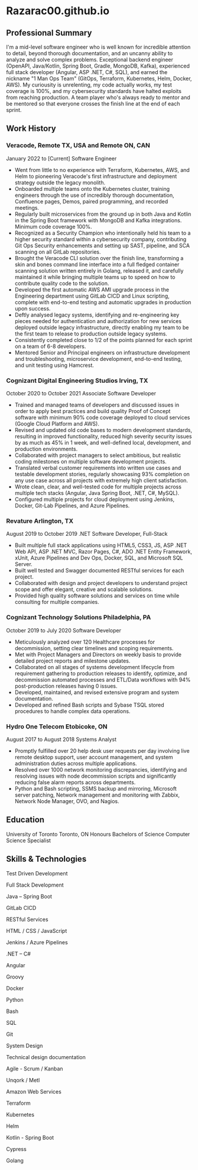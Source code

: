 # Razarac00.github.io

## Professional Summary

I'm a mid-level software engineer who is well known for incredible attention to detail, beyond thorough documentation, and an uncanny ability to analyze and solve complex problems. Exceptional backend engineer (OpenAPI, Java/Kotlin, Spring Boot, Gradle, MongoDB, Kafka), experienced full stack developer (Angular, ASP .NET, C#, SQL), and earned the nickname "1 Man Ops Team" (GitOps, Terraform, Kubernetes, Helm, Docker, AWS). My curiousity is unrelenting, my code actually works, my test coverage is 100%, and my cybersecurity standards have halted exploits from reaching production. A team player who's always ready to mentor and be mentored so that everyone crosses the finish line at the end of each sprint.

## Work History

### Veracode, Remote TX, USA and Remote ON, CAN
January 2022 to [Current]
Software Engineer

- Went from little to no experience with Terraform, Kubernetes, AWS, and Helm to pioneering Veracode's first infrastructure and deployment strategy outside the legacy monolith.
- Onboarded multiple teams onto the Kubernetes cluster, training engineers through the use of incredibly thorough documentation, Confluence pages, Demos, paired programming, and recorded meetings.
- Regularly built microservices from the ground up in both Java and Kotlin in the Spring Boot framework with MongoDB and Kafka integrations. Minimum code coverage 100%.
- Recognized as a Security Champion who intentionally held his team to a higher security standard within a cybersecurity company, contributing Git Ops Security enhancements and setting up SAST, pipeline, and SCA scanning on all GitLab repositories.
- Brought the Veracode CLI solution over the finish line, transforming a skin and bones command line interface into a full fledged container scanning solution written entirely in Golang, released it, and carefully maintained it while bringing multiple teams up to speed on how to contribute quality code to the solution.
- Developed the first automatic AWS AMI upgrade process in the Engineering department using GitLab CICD and Linux scripting, complete with end-to-end testing and automatic upgrades in production upon success.
- Deftly analysed legacy systems, identifying and re-engineering key pieces needed for authentication and authorization for new services deployed outside legacy infrastructure, directly enabling my team to be the first team to release to production outside legacy systems.
- Consistently completed close to 1/2 of the points planned for each sprint on a team of 6-8 developers.
- Mentored Senior and Principal engineers on infrastructure development and troubleshooting, microservice development, end-to-end testing, and unit testing using Hamcrest.

### Cognizant Digital Engineering Studios Irving, TX
October 2020 to October 2021
Associate Software Developer    

- Trained and managed teams of developers and discussed issues in order to apply best practices and build quality Proof of Concept software with minimum 90% code coverage deployed to cloud services (Google Cloud Platform and AWS).
- Revised and updated old code bases to modern development standards, resulting in improved functionality, reduced high severity security issues by as much as 45% in 1 week, and well-defined local, development, and production environments.
- Collaborated with project managers to select ambitious, but realistic coding milestones on multiple software development projects.
- Translated verbal customer requirements into written use cases and testable development stories, regularly showcasing 93% completion on any use case across all projects with extremely high client satisfaction.
- Wrote clean, clear, and well-tested code for multiple projects across multiple tech stacks (Angular, Java Spring Boot, .NET, C#, MySQL).
- Configured multiple projects for cloud deployment using Jenkins, Docker, Git-Lab Pipelines, and Azure Pipelines.

### Revature Arlington, TX
August 2019 to October 2019
.NET Software Developer, Full-Stack    

- Built multiple full stack applications using HTML5, CSS3, JS, ASP .NET Web API, ASP .NET MVC, Razor Pages, C#, ADO .NET Entity Framework, xUnit, Azure Pipelines and Dev Ops, Docker, SQL, and Microsoft SQL Server.
- Built well tested and Swagger documented RESTful services for each project.
- Collaborated with design and project developers to understand project scope and offer elegant, creative and scalable solutions.
- Provided high quality software solutions and services on time while consulting for multiple companies.

### Cognizant Technology Solutions Philadelphia, PA
October 2019 to July 2020
Software Developer    

- Meticulously analyzed over 120 Healthcare processes for decommission, setting clear timelines and scoping requirements.
- Met with Project Managers and Directors on weekly basis to provide detailed project reports and milestone updates.
- Collaborated on all stages of systems development lifecycle from requirement gathering to production releases to identify, optimize, and decommission automated processes and ETL/Data workflows with 94% post-production releases having 0 issues.
- Developed, maintained, and revised extensive program and system documentation.
- Developed and refined Bash scripts and Sybase TSQL stored procedures to handle complex data operations.

### Hydro One Telecom Etobicoke, ON
August 2017 to August 2018
Systems Analyst    

- Promptly fulfilled over 20 help desk user requests per day involving live remote desktop support, user account management, and system administration duties across multiple applications.
- Resolved over 1000 network monitoring discrepancies, identifying and resolving issues with node decommission scripts and significantly reducing false alarm reports across departments.
- Python and Bash scripting, SSMS backup and mirroring, Microsoft server patching, Network management and monitoring with Zabbix, Network Node Manager, OVO, and Nagios.

## Education

University of Toronto Toronto, ON
Honours Bachelors of Science Computer Science Specialist 

## Skills & Technologies

Test Driven Development  

Full Stack Development  

Java – Spring Boot  

GitLab CICD

RESTful Services  

HTML / CSS / JavaScript  

Jenkins / Azure Pipelines  

.NET – C#  

Angular  

Groovy  

Docker  

Python  

Bash  

SQL  

Git  

System Design  

Technical design documentation  

Agile - Scrum / Kanban  

Unqork / Metl  

Amazon Web Services  

Terraform

Kubernetes

Helm

Kotlin - Spring Boot

Cypress

Golang